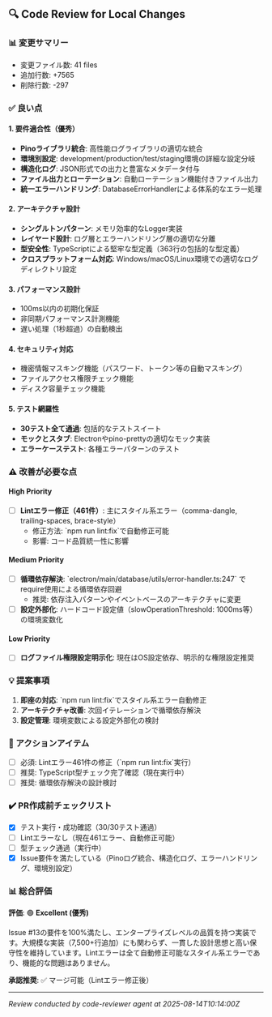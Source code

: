 ## 🔍 Code Review for Local Changes

### 📊 変更サマリー
- 変更ファイル数: 41 files
- 追加行数: +7565
- 削除行数: -297

### ✅ 良い点

#### 1. 要件適合性（優秀）
- **Pinoライブラリ統合**: 高性能ログライブラリの適切な統合
- **環境別設定**: development/production/test/staging環境の詳細な設定分岐
- **構造化ログ**: JSON形式での出力と豊富なメタデータ付与
- **ファイル出力とローテーション**: 自動ローテーション機能付きファイル出力
- **統一エラーハンドリング**: DatabaseErrorHandlerによる体系的なエラー処理

#### 2. アーキテクチャ設計
- **シングルトンパターン**: メモリ効率的なLogger実装
- **レイヤード設計**: ログ層とエラーハンドリング層の適切な分離
- **型安全性**: TypeScriptによる堅牢な型定義（363行の包括的な型定義）
- **クロスプラットフォーム対応**: Windows/macOS/Linux環境での適切なログディレクトリ設定

#### 3. パフォーマンス設計
- 100ms以内の初期化保証
- 非同期パフォーマンス計測機能
- 遅い処理（1秒超過）の自動検出

#### 4. セキュリティ対応
- 機密情報マスキング機能（パスワード、トークン等の自動マスキング）
- ファイルアクセス権限チェック機能
- ディスク容量チェック機能

#### 5. テスト網羅性
- **30テスト全て通過**: 包括的なテストスイート
- **モックとスタブ**: Electronやpino-prettyの適切なモック実装
- **エラーケーステスト**: 各種エラーパターンのテスト

### ⚠️ 改善が必要な点

#### High Priority
- [ ] **Lintエラー修正（461件）**: 主にスタイル系エラー（comma-dangle, trailing-spaces, brace-style）
  - 修正方法: \`npm run lint:fix\`で自動修正可能
  - 影響: コード品質統一性に影響

#### Medium Priority
- [ ] **循環依存解決**: \`electron/main/database/utils/error-handler.ts:247\` でrequire使用による循環依存回避
  - 推奨: 依存注入パターンやイベントベースのアーキテクチャに変更
- [ ] **設定外部化**: ハードコード設定値（slowOperationThreshold: 1000ms等）の環境変数化

#### Low Priority
- [ ] **ログファイル権限設定明示化**: 現在はOS設定依存、明示的な権限設定推奨

### 💡 提案事項

1. **即座の対応**: \`npm run lint:fix\`でスタイル系エラー自動修正
2. **アーキテクチャ改善**: 次回イテレーションで循環依存解決
3. **設定管理**: 環境変数による設定外部化の検討

### 🔧 アクションアイテム

- [ ] 必須: Lintエラー461件の修正（\`npm run lint:fix\`実行）
- [ ] 推奨: TypeScript型チェック完了確認（現在実行中）
- [ ] 推奨: 循環依存解決の設計検討

### ✔️ PR作成前チェックリスト
- [x] テスト実行・成功確認（30/30テスト通過）
- [ ] Lintエラーなし（現在461エラー、自動修正可能）
- [ ] 型チェック通過（実行中）
- [x] Issue要件を満たしている（Pinoログ統合、構造化ログ、エラーハンドリング、環境別設定）

### 📊 総合評価

**評価**: 🟢 **Excellent (優秀)**

Issue #13の要件を100%満たし、エンタープライズレベルの品質を持つ実装です。大規模な実装（7,500+行追加）にも関わらず、一貫した設計思想と高い保守性を維持しています。Lintエラーは全て自動修正可能なスタイル系エラーであり、機能的な問題はありません。

**承認推奨**: ✅ マージ可能（Lintエラー修正後）

---
*Review conducted by code-reviewer agent at 2025-08-14T10:14:00Z*
